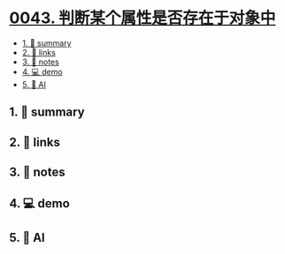 # [0043. 判断某个属性是否存在于对象中](https://github.com/Tdahuyou/javascript/tree/main/0043.%20%E5%88%A4%E6%96%AD%E6%9F%90%E4%B8%AA%E5%B1%9E%E6%80%A7%E6%98%AF%E5%90%A6%E5%AD%98%E5%9C%A8%E4%BA%8E%E5%AF%B9%E8%B1%A1%E4%B8%AD)


<!-- region:toc -->
- [1. 📝 summary](#1--summary-19)
- [2. 🔗 links](#2--links-19)
- [3. 📒 notes](#3--notes-19)
- [4. 💻 demo](#4--demo-19)
- [5. 🤖 AI](#5--ai-19)
<!-- endregion:toc -->

## 1. 📝 summary

## 2. 🔗 links
## 3. 📒 notes
## 4. 💻 demo
## 5. 🤖 AI
